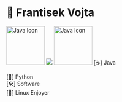 # 👋 Frantisek Vojta


<td><img src="https://techstack-generator.vercel.app/java-icon.svg" alt="Java Icon" width="100"></td>
    <td style="width: 50px;"></td>
<img src="https://github-readme-stats.vercel.app/api/top-langs/?username=Frantisek-vojta&layout=compact&theme=vision-friendly-dark"> <img src="https://techstack-generator.vercel.app/java-icon.svg" alt="Java Icon" width="100"></td>
    <td style="width: 50px;">
[☕] Java  

[🐍] Python  
[🛠️] Software                                                                                                                                                                                                                                                                                                                                                                                                                                                                                                                                                                                                            
[🐧] Linux Enjoyer
